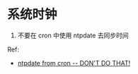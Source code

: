 # 系统时钟

1. 不要在 cron 中使用 ntpdate 去同步时间


Ref:

- [ntpdate from cron -- DON'T DO THAT!
](https://lists.debian.org/debian-user/2002/12/msg04091.html)
